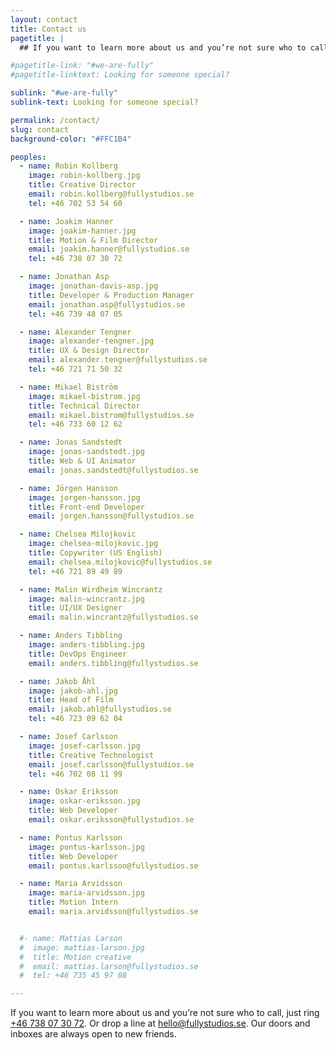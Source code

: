 ```yaml
---
layout: contact
title: Contact us
pagetitle: |
  ## If you want to learn more about us and you’re not sure who to call, just ring [+46 738 07 30 72](tel:+46738073072). Or drop a line at [hello@&shy;fullystudios.se](mailto:hello@fullystudios.se). Our doors and inboxes are always open to new friends.

#pagetitle-link: "#we-are-fully"
#pagetitle-linktext: Looking for someone special?

sublink: "#we-are-fully"
sublink-text: Looking for someone special?

permalink: /contact/
slug: contact
background-color: "#FFC1B4"

peoples:
  - name: Robin Kollberg
    image: robin-kollberg.jpg
    title: Creative Director
    email: robin.kollberg@fullystudios.se
    tel: +46 702 53 54 60

  - name: Joakim Hanner
    image: joakim-hanner.jpg
    title: Motion & Film Director
    email: joakim.hanner@fullystudios.se
    tel: +46 738 07 30 72

  - name: Jonathan Asp
    image: jonathan-davis-asp.jpg
    title: Developer & Production Manager
    email: jonathan.asp@fullystudios.se
    tel: +46 739 48 07 05

  - name: Alexander Tengner
    image: alexander-tengner.jpg
    title: UX & Design Director
    email: alexander.tengner@fullystudios.se
    tel: +46 721 71 50 32

  - name: Mikael Biström
    image: mikael-bistrom.jpg
    title: Technical Director
    email: mikael.bistrom@fullystudios.se
    tel: +46 733 60 12 62

  - name: Jonas Sandstedt
    image: jonas-sandstedt.jpg
    title: Web & UI Animator
    email: jonas.sandstedt@fullystudios.se

  - name: Jörgen Hansson
    image: jorgen-hansson.jpg
    title: Front-end Developer
    email: jorgen.hansson@fullystudios.se

  - name: Chelsea Milojkovic
    image: chelsea-milojkovic.jpg
    title: Copywriter (US English)
    email: chelsea.milojkovic@fullystudios.se
    tel: +46 721 89 49 89

  - name: Malin Wirdheim Wincrantz
    image: malin-wincrantz.jpg
    title: UI/UX Designer
    email: malin.wincrantz@fullystudios.se

  - name: Anders Tibbling
    image: anders-tibbling.jpg
    title: DevOps Engineer
    email: anders.tibbling@fullystudios.se

  - name: Jakob Åhl
    image: jakob-ahl.jpg
    title: Head of Film
    email: jakob.ahl@fullystudios.se
    tel: +46 723 09 62 04

  - name: Josef Carlsson 
    image: josef-carlsson.jpg
    title: Creative Technologist
    email: josef.carlsson@fullystudios.se
    tel: +46 702 08 11 99

  - name: Oskar Eriksson
    image: oskar-eriksson.jpg
    title: Web Developer
    email: oskar.eriksson@fullystudios.se

  - name: Pontus Karlsson
    image: pontus-karlsson.jpg
    title: Web Developer
    email: pontus.karlsson@fullystudios.se

  - name: Maria Arvidsson
    image: maria-arvidsson.jpg
    title: Motion Intern
    email: maria.arvidsson@fullystudios.se


  #- name: Mattias Larson
  #  image: mattias-larson.jpg
  #  title: Motion creative
  #  email: mattias.larson@fullystudios.se
  #  tel: +46 735 45 97 08

---
```


If you want to learn more about us and you’re not sure who to call, just ring [+46 738 07 30 72](tel:+46738073072). Or drop a line at [hello@fullystudios.se](mailto:hello@fullystudios.se). Our doors and inboxes are always open to new friends.
